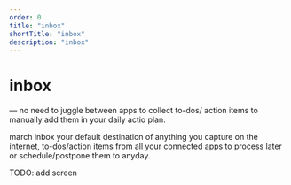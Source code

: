 ```yaml
---
order: 0
title: "inbox"
shortTitle: "inbox"
description: "inbox"
---
```


# inbox

— no need to juggle between apps to collect to-dos/ action items to manually add them in your daily actio plan.

 march inbox your default destination of anything you capture on the internet, to-dos/action items from all your connected apps to process later or schedule/postpone them to anyday.

TODO: add screen
